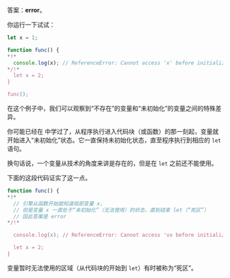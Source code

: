 答案：**error**。

你运行一下试试：

```js run
let x = 1;

function func() {
*!*
  console.log(x); // ReferenceError: Cannot access 'x' before initialization
*/!*
  let x = 2;
}

func();
```

在这个例子中，我们可以观察到“不存在”的变量和“未初始化”的变量之间的特殊差异。

你可能已经在 [](info:closure) 中学过了，从程序执行进入代码块（或函数）的那一刻起，变量就开始进入“未初始化”状态。它一直保持未初始化状态，直至程序执行到相应的 `let` 语句。

换句话说，一个变量从技术的角度来讲是存在的，但是在 `let` 之前还不能使用。

下面的这段代码证实了这一点。

```js
function func() {
*!*
  // 引擎从函数开始就知道局部变量 x，
  // 但是变量 x 一直处于“未初始化”（无法使用）的状态，直到结束 let（“死区”）
  // 因此答案是 error
*/!*

  console.log(x); // ReferenceError: Cannot access 'vx before initialization

  let x = 2;
}
```

变量暂时无法使用的区域（从代码块的开始到 `let`）有时被称为“死区”。
